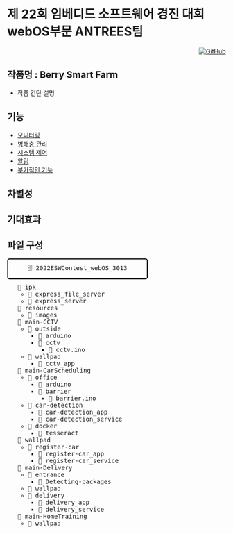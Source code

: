 # 제 22회 임베디드 소프트웨어 경진 대회 webOS부문 ANTREES팀

<div style="text-align: right;">
    <a href="https://github.com/webOS-ANTREES/2024ESWContest_webOS_3002/blob/main/README.md">
        <img src="https://img.shields.io/badge/GitHub-black?style=for-the-badge&logo=github" alt="GitHub">
    </a>
    <a href="https://www.youtube.com/results?search_query=%EB%B9%84%EB%B9%94%EB%8C%80%EC%99%95>
        <img src="https://img.shields.io/badge/YouTube-red?style=for-the-badge&logo=youtube" alt="YouTube">
    </a>
</div>


## 작품명 : Berry Smart Farm

- 작품 간단 설명


## 기능
- [모니터링](https://github.com/webOS-ANTREES/2024ESWContest_webOS_3002)
- [병해충 관리](https://github.com/webOS-ANTREES/2024ESWContest_webOS_3002)
- [시스템 제어](https://github.com/webOS-ANTREES/2024ESWContest_webOS_3002)
- [알림](https://github.com/webOS-ANTREES/2024ESWContest_webOS_3002)
- [부가적인 기능](https://github.com/webOS-ANTREES/2024ESWContest_webOS_3002)


## 차별성

## 기대효과

## 파일 구성
<div style="font-family: monospace;">
    <div style="display: inline-block; border: 2px solid black; padding: 10px; border-radius: 5px; width: 300px; text-align: center;">
        🗄️ 2022ESWContest_webOS_3013
    </div>
    <ul style="list-style-type: none; margin-top: 10px;">
                <li>📁 ipk
                    <ul>
                        <li>📄 express_file_server</li>
                        <li>📄 express_server</li>
                    </ul>
                </li>
                <li>📁 resources
                    <ul>
                        <li>📁 images
                        </li>
                    </ul>
                </li>
                <li>📁 main-CCTV
                    <ul>
                        <li>📁 outside
                            <ul>
                                <li>📄 arduino</li>
                                <li>📄 cctv
                                    <ul>
                                        <li>📄 cctv.ino</li>
                                    </ul>
                                </li>
                            </ul>
                        </li>
                        <li>📁 wallpad
                            <ul>
                                <li>📄 cctv_app</li>
                            </ul>
                        </li>
                    </ul>
                </li>
                <li>📁 main-CarScheduling
                    <ul>
                        <li>📁 office
                            <ul>
                                <li>📄 arduino</li>
                                <li>📄 barrier
                                    <ul>
                                        <li>📄 barrier.ino</li>
                                    </ul>
                                </li>
                            </ul>
                        </li>
                        <li>📁 car-detection
                            <ul>
                                <li>📄 car-detection_app</li>
                                <li>📄 car-detection_service</li>
                            </ul>
                        </li>
                        <li>📄 docker
                            <ul>
                                <li>📄 tesseract</li>
                            </ul>
                        </li>
                    </ul>
                </li>
                <li>📁 wallpad
                    <ul>
                        <li>📁 register-car
                            <ul>
                                <li>📄 register-car_app</li>
                                <li>📄 register-car_service</li>
                            </ul>
                        </li>
                    </ul>
                </li>
                <li>📁 main-Delivery
                    <ul>
                        <li>📁 entrance
                            <ul>
                                <li>📄 Detecting-packages</li>
                            </ul>
                        </li>
                        <li>📁 wallpad</li>
                        <li>📄 delivery
                            <ul>
                                <li>📄 delivery_app</li>
                                <li>📄 delivery_service</li>
                            </ul>
                        </li>
                    </ul>
                </li>
                <li>📁 main-HomeTraining
                    <ul>
                        <li>📁 wallpad</li>
                    </ul>
                </li>
            </ul>
        </li>
    </ul>
</div>
